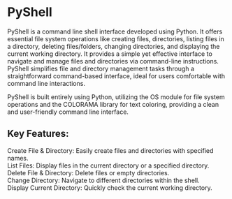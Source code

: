 # PyShell

PyShell is a command line shell interface developed using Python. It offers essential file system operations like creating files, directories, listing files in a directory, deleting files/folders, changing directories, and displaying the current working directory. It provides a simple yet effective interface to navigate and manage files and directories via command-line instructions. PyShell simplifies file and directory management tasks through a straightforward command-based interface, ideal for users comfortable with command line interactions.

PyShell is built entirely using Python, utilizing the OS module for file system operations and the COLORAMA library for text coloring, providing a clean and user-friendly command line interface.

 ## Key Features:

Create File & Directory: Easily create files and directories with specified names. <br>
List Files: Display files in the current directory or a specified directory. <br>
Delete File & Directory: Delete files or empty directories. <br>
Change Directory: Navigate to different directories within the shell. <br>
Display Current Directory: Quickly check the current working directory. <br>

